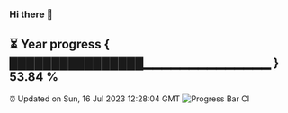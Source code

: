 ### Hi there 👋
⏳ Year progress { ████████████████▁▁▁▁▁▁▁▁▁▁▁▁▁▁ } 53.84 %
---
⏰ Updated on Sun, 16 Jul 2023 12:28:04 GMT
![Progress Bar CI](https://github.com/liununu/liununu/workflows/Progress%20Bar%20CI/badge.svg)
